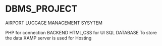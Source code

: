 # DBMS_PROJECT
AIRPORT LUGGAGE MANAGEMENT SYSYTEM

PHP for connection BACKEND
HTML,CSS for UI
SQL DATABASE To store the data
XAMP server is used for Hosting
